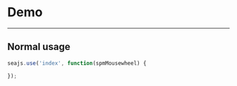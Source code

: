 # Demo

---

## Normal usage

````javascript
seajs.use('index', function(spmMousewheel) {

});
````
